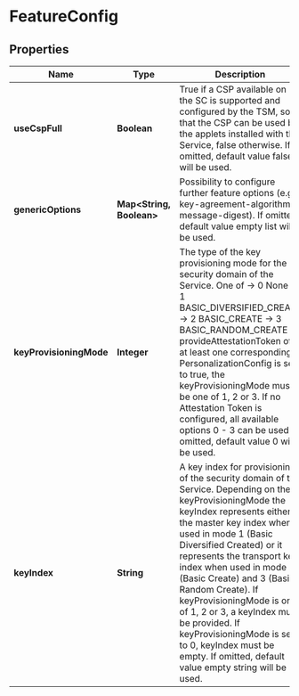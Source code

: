 # FeatureConfig

## Properties
Name | Type | Description | Notes
------------ | ------------- | ------------- | -------------
**useCspFull** | **Boolean** | True if a CSP available on the SC is supported and configured by the TSM, so that the CSP can be used by the applets installed with this Service, false otherwise. If omitted, default value false will be used. |  [optional]
**genericOptions** | **Map&lt;String, Boolean&gt;** | Possibility to configure further feature options (e.g. key-agreement-algorithm, message-digest). If omitted, default value empty list will be used. |  [optional]
**keyProvisioningMode** | **Integer** | The type of the key provisioning mode for the security domain of the Service. One of -&gt; 0 None -&gt; 1 BASIC_DIVERSIFIED_CREATE -&gt; 2 BASIC_CREATE -&gt; 3 BASIC_RANDOM_CREATE If provideAttestationToken of at least one corresponding PersonalizationConfig is set to true, the keyProvisioningMode must be one of 1, 2 or 3. If no Attestation Token is configured, all available options 0 - 3 can be used. If omitted, default value 0 will be used. |  [optional]
**keyIndex** | **String** | A key index for provisioning of the security domain of the Service. Depending on the keyProvisioningMode the keyIndex represents either the master key index when used in mode 1 (Basic Diversified Created) or it represents the transport key index when used in mode 2 (Basic Create) and 3 (Basic Random Create). If keyProvisioningMode is one of 1, 2 or 3, a keyIndex must be provided. If keyProvisioningMode is set to 0, keyIndex must be empty. If omitted, default value empty string will be used. |  [optional]
